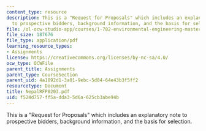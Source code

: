```yaml
---
content_type: resource
description: This is a "Request for Proposals" which includes an explanatory note
  to prospective bidders, background information, and the basis for selection.
file: /ol-ocw-studio-app/courses/1-782-environmental-engineering-masters-of-engineering-project-fall-2003-spring-2004/f524d757ff5adda35d6a625cb3abe94b_NepalRFP0203.pdf
file_size: 187676
file_type: application/pdf
learning_resource_types:
- Assignments
license: https://creativecommons.org/licenses/by-nc-sa/4.0/
ocw_type: OCWFile
parent_title: Assignments
parent_type: CourseSection
parent_uid: 4a1892d1-3a01-9ebc-5d84-64e43b3f5ff2
resourcetype: Document
title: NepalRFP0203.pdf
uid: f524d757-ff5a-dda3-5d6a-625cb3abe94b
---
```

This is a "Request for Proposals" which includes an explanatory note to prospective bidders, background information, and the basis for selection.